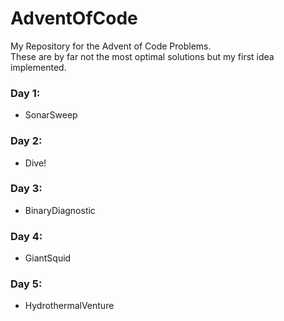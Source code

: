 # AdventOfCode
My Repository for the Advent of Code Problems. <br>
These are by far not the most optimal solutions but my first idea implemented.

### Day 1:
- SonarSweep
### Day 2:
- Dive!
### Day 3:
- BinaryDiagnostic
### Day 4:
- GiantSquid
### Day 5:
- HydrothermalVenture